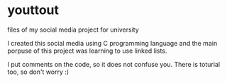 # youttout
files of my social media project for university

I created this social media using C programming language and the main porpuse of this project was learning to use linked lists.

I put comments on the code, so it does not confuse you.
There is toturial too, so don't worry :)
